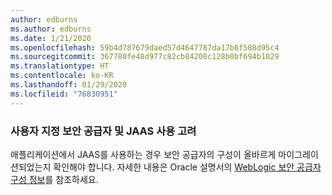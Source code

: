 ```yaml
---
author: edburns
ms.author: edburns
ms.date: 1/21/2020
ms.openlocfilehash: 59b4d787679daed57d4647787da17b6f508d95c4
ms.sourcegitcommit: 367780fe48d977c82cb84208c128b0bf694b1029
ms.translationtype: HT
ms.contentlocale: ko-KR
ms.lasthandoff: 01/29/2020
ms.locfileid: "76830951"
---
```

### <a name="account-for-the-use-of-custom-security-providers-and-jaas"></a>사용자 지정 보안 공급자 및 JAAS 사용 고려

애플리케이션에서 JAAS를 사용하는 경우 보안 공급자의 구성이 올바르게 마이그레이션되었는지 확인해야 합니다. 자세한 내용은 Oracle 설명서의 [WebLogic 보안 공급자 구성 정보](https://docs.oracle.com/middleware/12213/wls/SECMG/providers_intro.htm)를 참조하세요.
